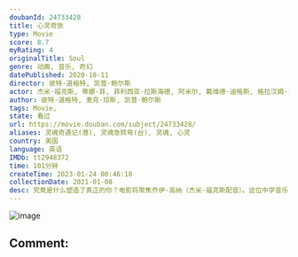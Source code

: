 ```yaml
---
doubanId: 24733428
title: 心灵奇旅
type: Movie
score: 8.7
myRating: 4
originalTitle: Soul
genre: 动画, 音乐, 奇幻
datePublished: 2020-10-11
director: 彼特·道格特, 凯普·鲍尔斯
actor: 杰米·福克斯, 蒂娜·菲, 菲利西亚·拉斯海德, 阿米尔, 戴维德·迪格斯, 格拉汉姆·诺顿, 瑞切尔·豪斯, 艾莉丝·布拉加, 理查德·艾欧阿德, 唐尼尔·罗林斯, 安吉拉·贝塞特, 马戈·霍尔, 罗德莎·琼斯, 韦斯·斯塔迪, 沙基纳·贾弗里, 福琼·费姆斯特, 卡鲁姆·格兰特, 泽诺比娅·谢罗夫, 朱恩·斯奎布, 凯茜·卡瓦蒂妮, 罗纳尔多·德尔·卡门, 埃利萨皮·艾萨克, 杰森·佩斯, 科拉·尚波米耶, 约翰·拉岑贝格, 珍妮·提拉多
author: 彼特·道格特, 麦克·琼斯, 凯普·鲍尔斯
tags: Movie, 
state: 看过
url: https://movie.douban.com/subject/24733428/
aliases: 灵魂奇遇记(港), 灵魂急转弯(台), 灵魂, 心灵
country: 美国
language: 英语
IMDb: tt2948372
time: 101分钟
createTime: 2023-01-24 00:46:10
collectionDate: 2021-01-08
desc: 究竟是什么塑造了真正的你？电影将聚焦乔伊·高纳（杰米·福克斯配音）。这位中学音乐老师获得了梦寐以求的机会——在纽约最好的爵士俱乐部演奏。但一个小失误把他从纽约的街道带到了一个奇幻的地方“生之来处”（t...
---
```


![image](p2626308994.jpg)

Comment: 
---

